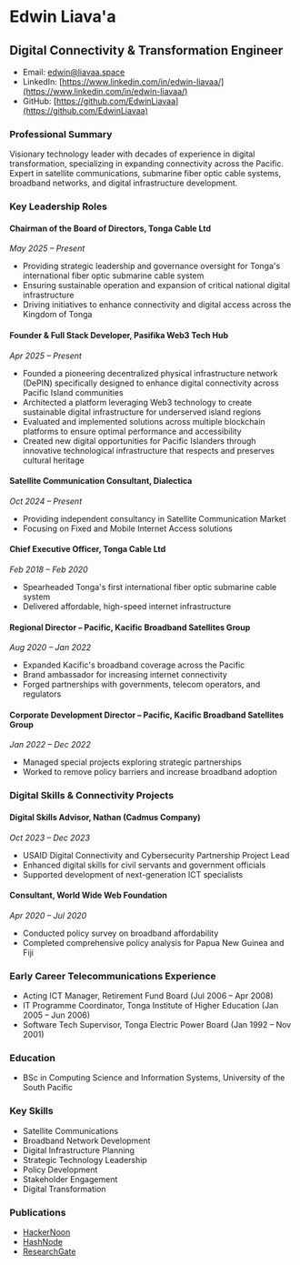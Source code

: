# Edwin Liava'a
## Digital Connectivity & Transformation Engineer

- Email: edwin@liavaa.space
- LinkedIn: [https://www.linkedin.com/in/edwin-liavaa/](https://www.linkedin.com/in/edwin-liavaa/)
- GitHub: [https://github.com/EdwinLiavaa](https://github.com/EdwinLiavaa)

### Professional Summary
Visionary technology leader with decades of experience in digital transformation, specializing in expanding connectivity across the Pacific. Expert in satellite communications, submarine fiber optic cable systems, broadband networks, and digital infrastructure development.

### Key Leadership Roles

#### Chairman of the Board of Directors, Tonga Cable Ltd
*May 2025 – Present*
- Providing strategic leadership and governance oversight for Tonga's international fiber optic submarine cable system
- Ensuring sustainable operation and expansion of critical national digital infrastructure
- Driving initiatives to enhance connectivity and digital access across the Kingdom of Tonga

#### Founder & Full Stack Developer, Pasifika Web3 Tech Hub
*Apr 2025 – Present*
- Founded a pioneering decentralized physical infrastructure network (DePIN) specifically designed to enhance digital connectivity across Pacific Island communities
- Architected a platform leveraging Web3 technology to create sustainable digital infrastructure for underserved island regions
- Evaluated and implemented solutions across multiple blockchain platforms to ensure optimal performance and accessibility
- Created new digital opportunities for Pacific Islanders through innovative technological infrastructure that respects and preserves cultural heritage

#### Satellite Communication Consultant, Dialectica
*Oct 2024 – Present*
- Providing independent consultancy in Satellite Communication Market
- Focusing on Fixed and Mobile Internet Access solutions

#### Chief Executive Officer, Tonga Cable Ltd
*Feb 2018 – Feb 2020*
- Spearheaded Tonga's first international fiber optic submarine cable system
- Delivered affordable, high-speed internet infrastructure

#### Regional Director – Pacific, Kacific Broadband Satellites Group
*Aug 2020 – Jan 2022*
- Expanded Kacific's broadband coverage across the Pacific
- Brand ambassador for increasing internet connectivity
- Forged partnerships with governments, telecom operators, and regulators

#### Corporate Development Director – Pacific, Kacific Broadband Satellites Group
*Jan 2022 – Dec 2022*
- Managed special projects exploring strategic partnerships
- Worked to remove policy barriers and increase broadband adoption

### Digital Skills & Connectivity Projects

#### Digital Skills Advisor, Nathan (Cadmus Company)
*Oct 2023 – Dec 2023*
- USAID Digital Connectivity and Cybersecurity Partnership Project Lead
- Enhanced digital skills for civil servants and government officials
- Supported development of next-generation ICT specialists

#### Consultant, World Wide Web Foundation
*Apr 2020 – Jul 2020*
- Conducted policy survey on broadband affordability
- Completed comprehensive policy analysis for Papua New Guinea and Fiji

### Early Career Telecommunications Experience
- Acting ICT Manager, Retirement Fund Board (Jul 2006 – Apr 2008)
- IT Programme Coordinator, Tonga Institute of Higher Education (Jan 2005 – Jun 2006)
- Software Tech Supervisor, Tonga Electric Power Board (Jan 1992 – Nov 2001)

### Education
- BSc in Computing Science and Information Systems, University of the South Pacific

### Key Skills
- Satellite Communications
- Broadband Network Development
- Digital Infrastructure Planning
- Strategic Technology Leadership
- Policy Development
- Stakeholder Engagement
- Digital Transformation

### Publications
- [HackerNoon](https://hackernoon.com/u/edwinliavaa)
- [HashNode](https://hashnode.com/@EdwinLiavaa)
- [ResearchGate](https://www.researchgate.net/profile/Edwin-Liavaa)
